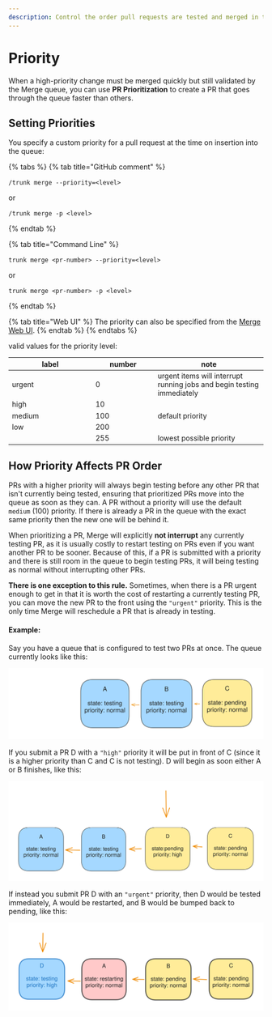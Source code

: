 ```yaml
---
description: Control the order pull requests are tested and merged in the Merge Queue
---
```


# Priority

When a high-priority change must be merged quickly but still validated by the Merge queue, you can use **PR Prioritization** to create a PR that goes through the queue faster than others.

## Setting Priorities

You specify a custom priority for a pull request at the time on insertion into the queue:

{% tabs %}
{% tab title="GitHub comment" %}
```
/trunk merge --priority=<level>
```

or

```
/trunk merge -p <level>
```
{% endtab %}

{% tab title="Command Line" %}
```shell
trunk merge <pr-number> --priority=<level>
```

or

```
trunk merge <pr-number> -p <level>
```
{% endtab %}

{% tab title="Web UI" %}
The priority can also be specified from the [Merge Web UI](using-the-webapp.md).
{% endtab %}
{% endtabs %}

valid values for the priority level:

<table><thead><tr><th width="151">label</th><th width="109">number</th><th>note</th></tr></thead><tbody><tr><td>urgent</td><td>0</td><td>urgent items will interrupt running jobs and begin testing immediately</td></tr><tr><td>high</td><td>10</td><td></td></tr><tr><td>medium</td><td>100</td><td>default priority</td></tr><tr><td>low</td><td>200</td><td></td></tr><tr><td></td><td>255</td><td>lowest possible priority</td></tr></tbody></table>

## How Priority Affects PR Order

PRs with a higher priority will always begin testing before any other PR that isn't currently being tested, ensuring that prioritized PRs move into the queue as soon as they can. A PR without a priority will use the default `medium` (100) priority. If there is already a PR in the queue with the exact same priority then the new one will be behind it.&#x20;

When prioritizing a PR, Merge will explicitly **not interrupt** any currently testing PR, as it is usually costly to restart testing on PRs even if you want another PR to be sooner. Because of this, if a PR is submitted with a priority and there is still room in the queue to begin testing PRs, it will being testing as normal without interrupting other PRs.

**There is one exception to this rule.** Sometimes, when there is a PR urgent enough to get in that it is worth the cost of restarting a currently testing PR, you can move the new PR to the front using the `"urgent"` priority. This is the only time Merge will reschedule a PR that is already in testing.

#### Example:

Say you have a queue that is configured to test two PRs at once. The queue currently looks like this:

<img src="../.gitbook/assets/file.excalidraw.svg" alt="queue with two testing PRs and one pending" class="gitbook-drawing">

If you submit a PR D with a `"high"` priority it will be put in front of C (since it is a higher priority than C and C is not testing). D will begin as soon either A or B finishes, like this:

<img src="../.gitbook/assets/file.excalidraw (1).svg" alt="queue with two testing PRs and a new higher priority pending PR" class="gitbook-drawing">

If instead you submit PR D with an `"urgent"` priority, then D would be tested immediately,  A would be restarted, and B would be bumped back to pending, like this:

<img src="../.gitbook/assets/file.excalidraw (2).svg" alt="queue with an urgent PR moved to the front and a normal PR restarting" class="gitbook-drawing">
